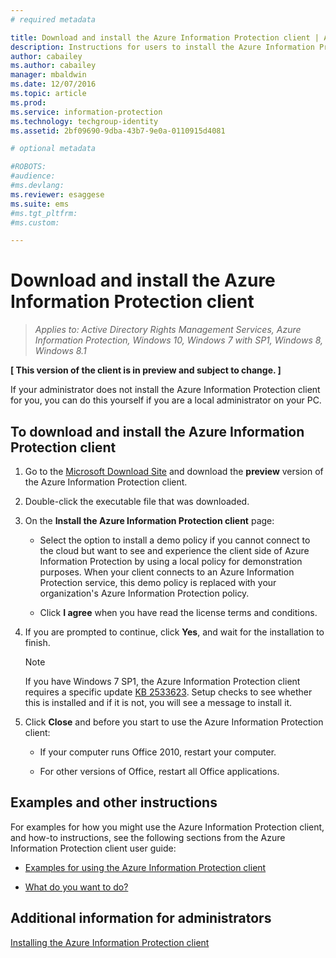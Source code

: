 ```yaml
---
# required metadata

title: Download and install the Azure Information Protection client | Azure Information Protection
description: Instructions for users to install the Azure Information Protection client for Windows, so that you can classify and protect your documents and emails. 
author: cabailey
ms.author: cabailey
manager: mbaldwin
ms.date: 12/07/2016
ms.topic: article
ms.prod:
ms.service: information-protection
ms.technology: techgroup-identity
ms.assetid: 2bf09690-9dba-43b7-9e0a-0110915d4081

# optional metadata

#ROBOTS:
#audience:
#ms.devlang:
ms.reviewer: esaggese
ms.suite: ems
#ms.tgt_pltfrm:
#ms.custom:

---
```


# Download and install the Azure Information Protection client

>*Applies to: Active Directory Rights Management Services, Azure Information Protection, Windows 10, Windows 7 with SP1, Windows 8, Windows 8.1*

**[ This version of the client is in preview and subject to change. ]**

If your administrator does not install the Azure Information Protection client for you, you can do this yourself if you are a local administrator on your PC.

## To download and install the Azure Information Protection client

1.  Go to the [Microsoft Download Site](https://www.microsoft.com/en-us/download/details.aspx?id=53018) and download the **preview** version of the Azure Information Protection client.

2. Double-click the executable file that was downloaded. 

3. On the **Install the Azure Information Protection client** page: 
    
    - Select the option to install a demo policy if you cannot connect to the cloud but want to see and experience the client side of Azure Information Protection by using a local policy for demonstration purposes. When your client connects to an Azure Information Protection service, this demo policy is replaced with your organization's Azure Information Protection policy.
    
    - Click **I agree** when you have read the license terms and conditions.

4. If you are prompted to continue, click **Yes**, and wait for the installation to finish.

    > [!NOTE]
    > If you have Windows 7 SP1, the Azure Information Protection client requires a specific update [KB 2533623](https://support.microsoft.com/en-us/kb/2533623). Setup checks to see whether this is installed and if it is not, you will see a message to install it.

3. Click **Close** and before you start to use the Azure Information Protection client:

    - If your computer runs Office 2010, restart your computer.
    
    - For other versions of Office, restart all Office applications.



## Examples and other instructions
For examples for how you might use the Azure Information Protection client, and how-to instructions, see the following sections from the Azure Information Protection client user guide:

-   [Examples for using the Azure Information Protection client](client-user-guide.md#examples-for-using-the-azure-information-protection-client)

-   [What do you want to do?](client-user-guide.md#what-do-you-want-to-do)

## Additional information for administrators
[Installing the Azure Information Protection client](info-protect-client.md)

